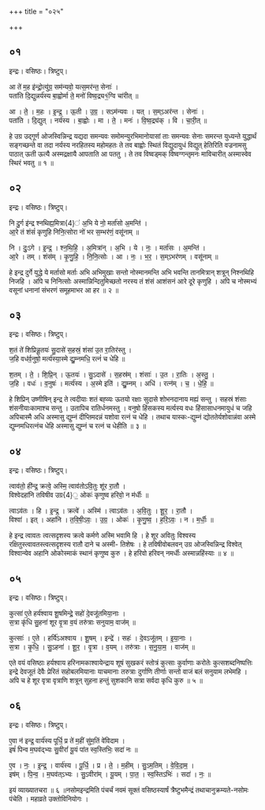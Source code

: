 +++
title = "०२५"

+++


## ०१
इन्द्रः। वसिष्ठः। त्रिष्टुप्।

आ ते॑ म॒ह इ॑न्द्रो॒त्यु॑ग्र॒ सम॑न्यवो॒ यत्स॒मर॑न्त॒ सेनाः॑ ।  
पता॑ति दि॒द्युन्नर्य॑स्य बा॒ह्वोर्मा ते॒ मनो॑ विष्व॒द्र्य१॒॑ग्वि चा॑रीत् ॥

आ । ते॒ । म॒हः । इ॒न्द्र॒ । ऊ॒ती । उ॒ग्र॒ । सऽम॑न्यवः । यत् । स॒म्ऽअर॑न्त । सेनाः॑ ।  
पता॑ति । दि॒द्युत् । नर्य॑स्य । बा॒ह्वोः । मा । ते॒ । मनः॑ । वि॒ष्व॒द्र्य॑क् । वि । चा॒री॒त् ॥

हे उग्र उद्गूर्ण ओजस्विन्निन्द्र यद्यदा समन्यवः समोमन्युरभिमानोयासां ताः समन्यवः सेनाः समरन्त युध्यन्ते युद्धार्थं सङ्गच्छन्ते वा तदा नर्यस्य नरहितस्य महोमहतः ते तव बाह्वोः स्थितं विद्युदायुधं विद्युत् हेतिरिति वज्रनामसु पाठात् ऊती ऊत्यै अस्मद्रक्षायै आपताति आ पततु । ते तव विष्वड्मक् विष्वग्गन्तृमनः माविचारीत् अस्मास्वेव स्थिरं भवतु ॥ १ ॥

## ०२
इन्द्रः। वसिष्ठः। त्रिष्टुप्।

नि दु॒र्ग इ॑न्द्र श्नथिह्य॒मित्रा{4}॑ अ॒भि ये नो॒ मर्ता॑सो अ॒मन्ति॑ ।  
आ॒रे तं शंसं॑ कृणुहि निनि॒त्सोरा नो॑ भर स॒म्भर॑णं॒ वसू॑नाम् ॥

नि । दुः॒ऽगे । इ॒न्द्र॒ । श्न॒थि॒हि॒ । अ॒मित्रा॑न् । अ॒भि । ये । नः॒ । मर्ता॑सः । अ॒मन्ति॑ ।  
आ॒रे । तम् । शंस॑म् । कृ॒णु॒हि॒ । नि॒नि॒त्सोः । आ । नः॒ । भ॒र॒ । स॒म्ऽभर॑णम् । वसू॑नाम् ॥

हे इन्द्र दुर्गे युद्धे ये मर्तासो मर्ताः अभि अभिमुखाः सन्तो नोस्मानमन्ति अभि भवन्ति तानमित्रान् शत्रून् निश्नथिहि निजहि । अपि च निनित्सोः अस्मान्निन्दितुमिच्छतो नरस्य तं शंसं आशंसनं आरे दूरे कृणुहि । अपि च नोस्मभ्यं वसूनां धनानां संभरणं समूहमाभर आ हर ॥ २ ॥

## ०३
इन्द्रः। वसिष्ठः। त्रिष्टुप्।

श॒तं ते॑ शिप्रिन्नू॒तयः॑ सु॒दासे॑ स॒हस्रं॒ शंसा॑ उ॒त रा॒तिर॑स्तु ।  
ज॒हि वध॑र्व॒नुषो॒ मर्त्य॑स्या॒स्मे द्यु॒म्नमधि॒ रत्नं॑ च धेहि ॥

श॒तम् । ते॒ । शि॒प्रि॒न् । ऊ॒तयः॑ । सु॒ऽदासे॑ । स॒हस्र॑म् । शंसाः॑ । उ॒त । रा॒तिः । अ॒स्तु॒ ।  
ज॒हि । वधः॑ । व॒नुषः॑ । मर्त्य॑स्य । अ॒स्मे इति॑ । द्यु॒म्नम् । अधि॑ । रत्न॑म् । च॒ । धे॒हि॒ ॥

हे शिप्रिन् उष्णीषिन् इन्द्र ते त्वदीयाः शतं बह्व्यः ऊतयो रक्षाः सुदासे शोभनदानाय मह्यं सन्तु । सहस्रं शंसाः शंसनीयाःकामाश्च सन्तु । उतापिच रातिर्धनमस्तु । वनुषो हिंसकस्य मर्त्यस्य वधः हिंसासाधनमायुधं च जहि अपिचास्मै अधि अस्मासु द्युम्नं दीप्तिमदन्नं यशोवा रत्नं च धेहि । तथाच यास्कः-द्युम्नं द्योततेर्यशोवान्नंवा अस्मे द्युम्नमधिरत्नंच धेहि अस्मासु द्युम्नं च रत्नं च धेहीति ॥ ३ ॥

## ०४
इन्द्रः। वसिष्ठः। त्रिष्टुप्।

त्वाव॑तो॒ ही॑न्द्र॒ क्रत्वे॒ अस्मि॒ त्वाव॑तोऽवि॒तुः शू॑र रा॒तौ ।  
विश्वेदहा॑नि तविषीव उग्र{4}॒ ओकः॑ कृणुष्व हरिवो॒ न म॑र्धीः ॥

त्वाऽव॑तः । हि । इ॒न्द्र॒ । क्रत्वे॑ । अस्मि॑ । त्वाऽव॑तः । अ॒वि॒तुः । शू॒र॒ । रा॒तौ ।  
विश्वा॑ । इत् । अहा॑नि । त॒वि॒षी॒ऽवः॒ । उ॒ग्र॒ । ओकः॑ । कृ॒णु॒ष्व॒ । ह॒रि॒ऽवः॒ । न । म॒र्धीः॒ ॥

हे इन्द्र त्वावतः त्वत्सदृशस्य क्रत्वे कर्मणे अस्मि भवामि हि । हे शूर अवितुः विश्वस्य रक्षितुस्त्वावतस्त्वत्सदृशस्य रातौ दाने च अस्मी- तिशेषः । हे तविषीवोबलवन् उग्र ओजस्विन्निन्द्र विश्वेत् विश्वान्येव अहानि ओकोस्माकं स्थानं कृणुष्व कुरु । हे हरिवो हरिवन् नमर्धीः अस्मान्नहिंस्याः ॥ ४ ॥

## ०५
इन्द्रः। वसिष्ठः। त्रिष्टुप्।

कुत्सा॑ ए॒ते हर्य॑श्वाय शू॒षमिन्द्रे॒ सहो॑ दे॒वजू॑तमिया॒नाः ।  
स॒त्रा कृ॑धि सु॒हना॑ शूर वृ॒त्रा व॒यं तरु॑त्राः सनुयाम॒ वाज॑म् ॥

कुत्साः॑ । ए॒ते । हर्यि॑ऽअश्वाय । शू॒षम् । इन्द्रे॑ । सहः॑ । दे॒वऽजू॑तम् । इ॒या॒नाः ।  
स॒त्रा । कृ॒धि॒ । सु॒ऽहना॑ । शू॒र॒ । वृ॒त्रा । व॒यम् । तरु॑त्राः । स॒नु॒या॒म॒ । वाज॑म् ॥

एते वयं वसिष्ठाः हर्यश्वाय हरिनामकाश्वायेन्द्राय शूषं सुखकरं स्तोत्रं कुत्साः कुर्वाणाः करोतेः कुत्सशब्दनिष्पत्तिः इन्द्रे देवजूतं देवैः प्रेरितं सहोबलमियानाः याचमानाः तरुत्राः दुर्गाणि तीर्णाः सन्तो वाजं बलं सनुयाम लभेमहि । अपि च हे शूर वृत्रा वृत्राणि शत्रून् सुहना हन्तुं सुशकानि सत्रा सर्वदा कृधि कुरु ॥ ५ ॥

## ०६
इन्द्रः। वसिष्ठः। त्रिष्टुप्।

ए॒वा न॑ इन्द्र॒ वार्य॑स्य पूर्धि॒ प्र ते॑ म॒हीं सु॑म॒तिं वे॑विदाम ।  
इषं॑ पिन्व म॒घव॑द्भ्यः सु॒वीरां॑ यू॒यं पा॑त स्व॒स्तिभिः॒ सदा॑ नः ॥

ए॒व । नः॒ । इ॒न्द्र॒ । वार्य॑स्य । पू॒र्धि॒ । प्र । ते॒ । म॒हीम् । सु॒ऽम॒तिम् । वे॒वि॒दा॒म॒ ।  
इष॑म् । पि॒न्व॒ । म॒घव॑त्ऽभ्यः । सु॒ऽवीरा॑म् । यू॒यम् । पा॒त॒ । स्व॒स्तिऽभिः॑ । सदा॑ । नः॒ ॥

इयं व्याख्यातचरा ॥ ६ ॥नसोमइन्द्रमिति पंचर्चं नवमं सूक्तं वसिष्ठस्यार्षं त्रैष्टुभमैन्द्रं तथाचानुक्रम्यते-नसोमः पंचेति । महाव्रते उक्तोविनियोगः ।